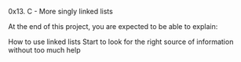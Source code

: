 0x13. C - More singly linked lists

At the end of this project, you are expected to be able to explain:

How to use linked lists
Start to look for the right source of information without too much help
